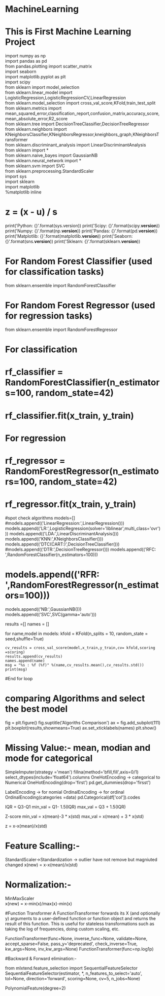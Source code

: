 # MachineLearning <br>
# This is First Machine Learning Project <br>
import numpy as np <br>
import pandas as pd  <br>
from pandas.plotting import scatter_matrix <br>
import seaborn  <br>
import matplotlib.pyplot as plt <br>
import scipy <br>
from sklearn import model_selection <br>
from sklearn.linear_model import LogisticRegression,LogisticRegressionCV,LinearRegression <br>
from sklearn.model_selection import cross_val_score,KFold,train_test_split <br>
from sklearn.metrics import mean_squared_error,classification_report,confusion_matrix,accuracy_score,mean_absolute_error,R2_score <br>
from sklearn.tree import DecisionTreeClassifier,DecisionTreeRegressor <br>
from sklearn.neighbors import KNeighborsClassifier,KNeighborsRegressor,kneighbors_graph,KNeighborsTransformer <br> 
from sklearn.discriminant_analysis import LinearDiscriminantAnalysis <br>
from sklearn import *  <br>
from sklearn.naive_bayes import GaussianNB  <br>
from sklearn.neural_network import * <br>
from sklearn.svm import SVC  <br>
from sklearn.preprocessing.StandardScaler  <br>
import sys<br>
import sklearn<br>
import matplotlib<br>
%matplotlib inline  <br>
# z = (x - u) / s



print('Python: {}'.format(sys.version))
print('Scipy: {}'.format(scipy.__version__))
print('Numpy: {}'.format(np.__version__))
print('Pandas: {}'.format(pd.__version__))
print('Matplotlib: {}'.format(matplotlib.__version__))
print('Seaborn: {}'.format(sns.__version__))
print('Sklearn: {}'.format(sklearn.__version__))



# For Random Forest Classifier (used for classification tasks)
from sklearn.ensemble import RandomForestClassifier

# For Random Forest Regressor (used for regression tasks)
from sklearn.ensemble import RandomForestRegressor


# For classification
# rf_classifier = RandomForestClassifier(n_estimators=100, random_state=42)
# rf_classifier.fit(x_train, y_train)

# For regression
# rf_regressor = RandomForestRegressor(n_estimators=100, random_state=42)
# rf_regressor.fit(x_train, y_train)



#spot check algorithms
models=[]
#models.append(('LinearRegression:',LinearRegression()))
models.append(('LR:',LogisticRegression(solver='liblinear',multi_class='ovr')))
models.append(('LDA:',LinearDiscriminantAnalysis()))
models.append(('KNN:',KNeighborsClassifier()))
models.append(('DTC(CART:)',DecisionTreeClassifier()))
#models.append(('DTR:',DecisionTreeRegressor()))
models.append(('RFC: ',RandomForestClassifier(n_estimators=100)))
# models.append(('RFR: ',RandomForestRegressor(n_estimators=100)))
models.append(('NB:',GaussianNB()))
models.append(('SVC',SVC(gamma='auto')))

results =[]
names = []

for name,model in models:
    kfold = KFold(n_splits = 10, random_state = seed,shuffle=True)
    
    cv_results = cross_val_score(model,x_train,y_train,cv= kfold,scoring =scoring)
    results.append(cv_results)
    names.append(name)
    msg = "%s : %f (%f)" %(name,cv_results.mean(),cv_results.std())
    print(msg)
#End for loop 


# comparing Algorithms and select the best model 
fig = plt.figure()
fig.suptitle('Algoriths Comparison')
ax = fig.add_subplot(111)
plt.boxplot(results,showmeans=True)
ax.set_xticklabels(names)
plt.show()



# Missing Value:- mean, modian and mode for categorical 
SimpleImputer(strategy ='mean')
fillna(method='bfill,fill',axis=0/1)
select_dtypes(include='float64').columns
OneHotEncoding -> categorical to Numerical 
OneHotEncoding(drop='first')
pd.get_dummies(drop='firsst')

LabelEncoding -> for nomial 
OrdinalEncoding -> for ordinal
OrdinalEncoding(categories =data)
pd.Categorical(df['col']).codes

IQR = Q3-Q1 
min_val = Q1- 1.5(IQR)
max_val = Q3 + 1.5(IQR)

Z-score 
min_val = x(mean)-3 * x(std) 
max_val = x(mean) + 3 * x(std)

z = x-x(mean)/x(std) 

# Feature Scalling:- 
StandardScaler->Standardization -> outlier have not remove but magniuted changed
x(new) = x-x(mean)/x(std)

# Normalization:- 
MinMaxScaler   
x(new) = x-min(x)/max(x)-min(x)

#Function Transformer
A FunctionTransformer forwards its X (and optionally y) arguments to a user-defined function or function object and returns the result of this function. This is useful for stateless transformations such as taking the log of frequencies, doing custom scaling, etc.

FunctionTransformer(func=None, inverse_func=None, validate=None, accept_sparse=False, pass_y='deprecated', check_inverse=True, kw_args=None, inv_kw_args=None)
FunctionTransformer(func=np.log1p)

#Backward & Forward elimination:- 

from mlxtend.feature_selection import SequentialFeatureSelector 
SequentialFeatureSelector(estimator, *, n_features_to_select='auto', tol=None, direction='forward', scoring=None, cv=5, n_jobs=None)

PolynomialFeature(degree=2)



